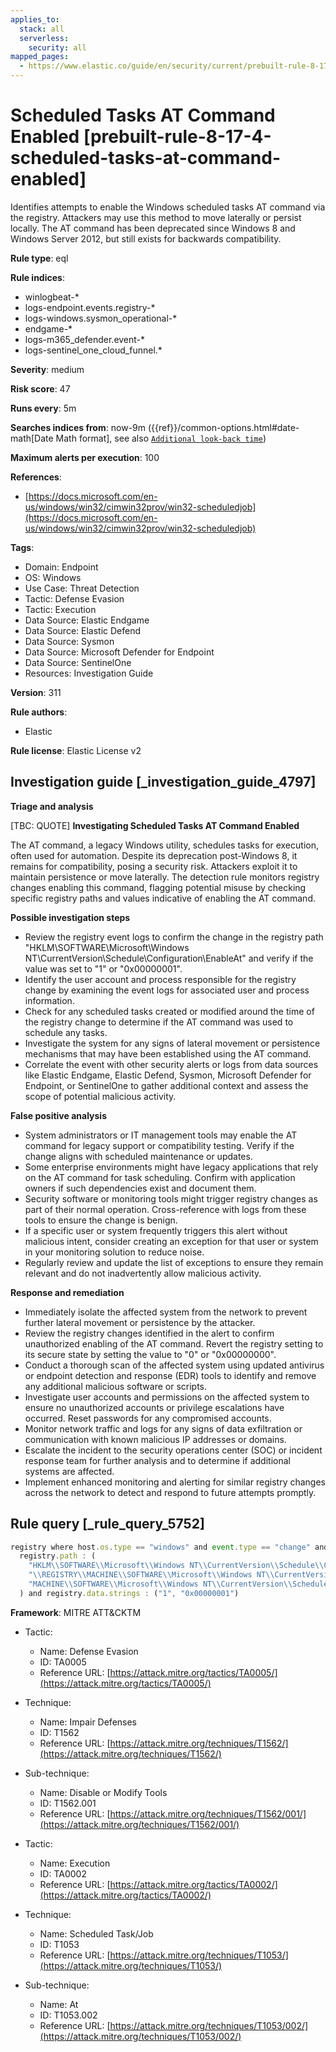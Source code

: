```yaml
---
applies_to:
  stack: all
  serverless:
    security: all
mapped_pages:
  - https://www.elastic.co/guide/en/security/current/prebuilt-rule-8-17-4-scheduled-tasks-at-command-enabled.html
---
```


# Scheduled Tasks AT Command Enabled [prebuilt-rule-8-17-4-scheduled-tasks-at-command-enabled]

Identifies attempts to enable the Windows scheduled tasks AT command via the registry. Attackers may use this method to move laterally or persist locally. The AT command has been deprecated since Windows 8 and Windows Server 2012, but still exists for backwards compatibility.

**Rule type**: eql

**Rule indices**:

* winlogbeat-*
* logs-endpoint.events.registry-*
* logs-windows.sysmon_operational-*
* endgame-*
* logs-m365_defender.event-*
* logs-sentinel_one_cloud_funnel.*

**Severity**: medium

**Risk score**: 47

**Runs every**: 5m

**Searches indices from**: now-9m ({{ref}}/common-options.html#date-math[Date Math format], see also [`Additional look-back time`](docs-content://solutions/security/detect-and-alert/create-detection-rule.md#rule-schedule))

**Maximum alerts per execution**: 100

**References**:

* [https://docs.microsoft.com/en-us/windows/win32/cimwin32prov/win32-scheduledjob](https://docs.microsoft.com/en-us/windows/win32/cimwin32prov/win32-scheduledjob)

**Tags**:

* Domain: Endpoint
* OS: Windows
* Use Case: Threat Detection
* Tactic: Defense Evasion
* Tactic: Execution
* Data Source: Elastic Endgame
* Data Source: Elastic Defend
* Data Source: Sysmon
* Data Source: Microsoft Defender for Endpoint
* Data Source: SentinelOne
* Resources: Investigation Guide

**Version**: 311

**Rule authors**:

* Elastic

**Rule license**: Elastic License v2

## Investigation guide [_investigation_guide_4797]

**Triage and analysis**

[TBC: QUOTE]
**Investigating Scheduled Tasks AT Command Enabled**

The AT command, a legacy Windows utility, schedules tasks for execution, often used for automation. Despite its deprecation post-Windows 8, it remains for compatibility, posing a security risk. Attackers exploit it to maintain persistence or move laterally. The detection rule monitors registry changes enabling this command, flagging potential misuse by checking specific registry paths and values indicative of enabling the AT command.

**Possible investigation steps**

* Review the registry event logs to confirm the change in the registry path "HKLM\SOFTWARE\Microsoft\Windows NT\CurrentVersion\Schedule\Configuration\EnableAt" and verify if the value was set to "1" or "0x00000001".
* Identify the user account and process responsible for the registry change by examining the event logs for associated user and process information.
* Check for any scheduled tasks created or modified around the time of the registry change to determine if the AT command was used to schedule any tasks.
* Investigate the system for any signs of lateral movement or persistence mechanisms that may have been established using the AT command.
* Correlate the event with other security alerts or logs from data sources like Elastic Endgame, Elastic Defend, Sysmon, Microsoft Defender for Endpoint, or SentinelOne to gather additional context and assess the scope of potential malicious activity.

**False positive analysis**

* System administrators or IT management tools may enable the AT command for legacy support or compatibility testing. Verify if the change aligns with scheduled maintenance or updates.
* Some enterprise environments might have legacy applications that rely on the AT command for task scheduling. Confirm with application owners if such dependencies exist and document them.
* Security software or monitoring tools might trigger registry changes as part of their normal operation. Cross-reference with logs from these tools to ensure the change is benign.
* If a specific user or system frequently triggers this alert without malicious intent, consider creating an exception for that user or system in your monitoring solution to reduce noise.
* Regularly review and update the list of exceptions to ensure they remain relevant and do not inadvertently allow malicious activity.

**Response and remediation**

* Immediately isolate the affected system from the network to prevent further lateral movement or persistence by the attacker.
* Review the registry changes identified in the alert to confirm unauthorized enabling of the AT command. Revert the registry setting to its secure state by setting the value to "0" or "0x00000000".
* Conduct a thorough scan of the affected system using updated antivirus or endpoint detection and response (EDR) tools to identify and remove any additional malicious software or scripts.
* Investigate user accounts and permissions on the affected system to ensure no unauthorized accounts or privilege escalations have occurred. Reset passwords for any compromised accounts.
* Monitor network traffic and logs for any signs of data exfiltration or communication with known malicious IP addresses or domains.
* Escalate the incident to the security operations center (SOC) or incident response team for further analysis and to determine if additional systems are affected.
* Implement enhanced monitoring and alerting for similar registry changes across the network to detect and respond to future attempts promptly.


## Rule query [_rule_query_5752]

```js
registry where host.os.type == "windows" and event.type == "change" and
  registry.path : (
    "HKLM\\SOFTWARE\\Microsoft\\Windows NT\\CurrentVersion\\Schedule\\Configuration\\EnableAt",
    "\\REGISTRY\\MACHINE\\SOFTWARE\\Microsoft\\Windows NT\\CurrentVersion\\Schedule\\Configuration\\EnableAt",
    "MACHINE\\SOFTWARE\\Microsoft\\Windows NT\\CurrentVersion\\Schedule\\Configuration\\EnableAt"
  ) and registry.data.strings : ("1", "0x00000001")
```

**Framework**: MITRE ATT&CKTM

* Tactic:

    * Name: Defense Evasion
    * ID: TA0005
    * Reference URL: [https://attack.mitre.org/tactics/TA0005/](https://attack.mitre.org/tactics/TA0005/)

* Technique:

    * Name: Impair Defenses
    * ID: T1562
    * Reference URL: [https://attack.mitre.org/techniques/T1562/](https://attack.mitre.org/techniques/T1562/)

* Sub-technique:

    * Name: Disable or Modify Tools
    * ID: T1562.001
    * Reference URL: [https://attack.mitre.org/techniques/T1562/001/](https://attack.mitre.org/techniques/T1562/001/)

* Tactic:

    * Name: Execution
    * ID: TA0002
    * Reference URL: [https://attack.mitre.org/tactics/TA0002/](https://attack.mitre.org/tactics/TA0002/)

* Technique:

    * Name: Scheduled Task/Job
    * ID: T1053
    * Reference URL: [https://attack.mitre.org/techniques/T1053/](https://attack.mitre.org/techniques/T1053/)

* Sub-technique:

    * Name: At
    * ID: T1053.002
    * Reference URL: [https://attack.mitre.org/techniques/T1053/002/](https://attack.mitre.org/techniques/T1053/002/)



